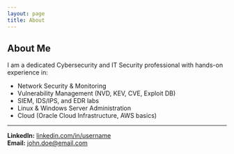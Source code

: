 ```yaml
---
layout: page
title: About
---
```


## About Me

I am a dedicated Cybersecurity and IT Security professional with hands-on experience in:  
- Network Security & Monitoring  
- Vulnerability Management (NVD, KEV, CVE, Exploit DB)  
- SIEM, IDS/IPS, and EDR labs  
- Linux & Windows Server Administration  
- Cloud (Oracle Cloud Infrastructure, AWS basics)  

---
**LinkedIn:** [linkedin.com/in/username](#)  
**Email:** john.doe@email.com  
